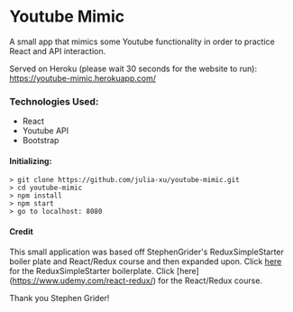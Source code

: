 # Youtube Mimic
A small app that mimics some Youtube functionality in order to practice React and API interaction.

Served on Heroku (please wait 30 seconds for the website to run): https://youtube-mimic.herokuapp.com/

### Technologies Used:
* React
* Youtube API
* Bootstrap

#### Initializing:
```
> git clone https://github.com/julia-xu/youtube-mimic.git
> cd youtube-mimic
> npm install
> npm start
> go to localhost: 8080
```

#### Credit
This small application was based off StephenGrider's ReduxSimpleStarter boiler plate and React/Redux course and then expanded upon.
Click [here](https://github.com/StephenGrider/ReduxSimpleStarter) for the ReduxSimpleStarter boilerplate.
Click [here] (https://www.udemy.com/react-redux/) for the React/Redux course.

Thank you Stephen Grider!
